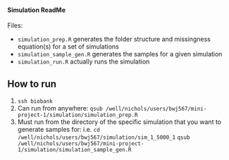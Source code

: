 #### Simulation ReadMe

Files:

- `simulation_prep.R` generates the folder structure and missingness equation(s) for a set of simulations
- `simulation_sample_gen.R` generates the samples for a given simulation
- `simulation_run.R` actually runs the simulation


## How to run

1. `ssh biobank`
2. Can run from anywhere:
`qsub /well/nichols/users/bwj567/mini-project-1/simulation/simulation_prep.R`
3. Must run from the directory of the specific simulation that you want to generate samples for:
i.e. 
`cd /well/nichols/users/bwj567/simulation/sim_1_5000_1`
`qsub /well/nichols/users/bwj567/mini-project-1/simulation/simulation_sample_gen.R`
